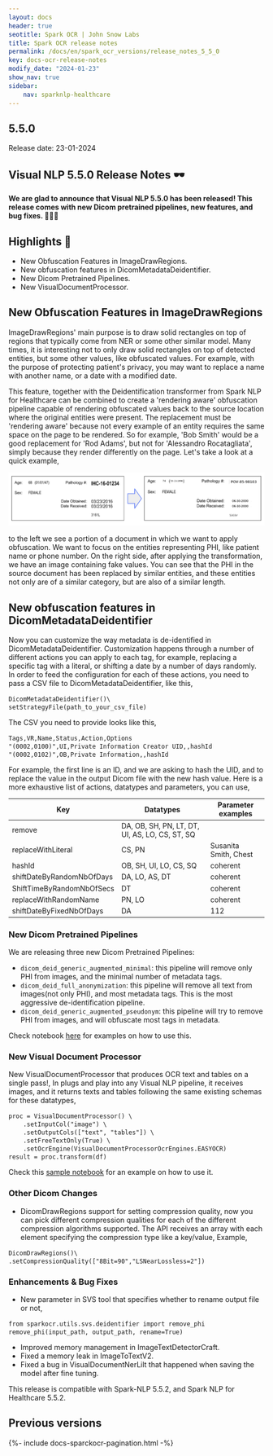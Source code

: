 ```yaml
---
layout: docs
header: true
seotitle: Spark OCR | John Snow Labs
title: Spark OCR release notes
permalink: /docs/en/spark_ocr_versions/release_notes_5_5_0
key: docs-ocr-release-notes
modify_date: "2024-01-23"
show_nav: true
sidebar:
    nav: sparknlp-healthcare
---
```


<div class="h3-box" markdown="1">

## 5.5.0

Release date: 23-01-2024

## Visual NLP 5.5.0 Release Notes 🕶️

**We are glad to announce that Visual NLP 5.5.0 has been released! This release comes with new Dicom pretrained pipelines, new features, and bug fixes. 📢📢📢**

</div><div class="h3-box" markdown="1">

## Highlights 🔴

* New Obfuscation Features in ImageDrawRegions.
* New obfuscation features in DicomMetadataDeidentifier.
* New Dicom Pretrained Pipelines.
* New VisualDocumentProcessor.

</div><div class="h3-box" markdown="1">

## New Obfuscation Features in ImageDrawRegions
ImageDrawRegions' main purpose is to draw solid rectangles on top of regions that typically come from NER or some other similar model. Many times, it is interesting not to only draw solid rectangles on top of detected entities, but some other values, like obfuscated values. For example, with the purpose of protecting patient's privacy, you may want to replace a name with another name, or a date with a modified date.

This feature, together with the Deidentification transformer from Spark NLP for Healthcare can be combined to create a 'rendering aware' obfuscation pipeline capable of rendering obfuscated values back to the source location where the original entities were present. The replacement must be 'rendering aware' because not every example of an entity requires the same space on the page to be rendered. So for example, 'Bob Smith' would be a good replacement for 'Rod Adams', but not for 'Alessandro Rocatagliata', simply because they render differently on the page. Let's take a look at a quick example,

![New Obfuscation Features in ImageDrawRegions](/assets/images/ocr/obfuscation_impainting.png)

to the left we see a portion of a document in which we want to apply obfuscation. We want to focus on the entities representing PHI, like patient name or phone number. On the right side, after applying the transformation, we have an image containing fake values.
You can see that the PHI in the source document has been replaced by similar entities, and these entities not only are of a similar category, but are also of a similar length.

</div><div class="h3-box" markdown="1">

## New obfuscation features in DicomMetadataDeidentifier
Now you can customize the way metadata is de-identified in DicomMetadataDeidentifier. Customization happens through a number of different actions you can apply to each tag, for example, replacing a specific tag with a literal, or shifting a date by a number of days randomly.
In order to feed the configuration for each of these actions, you need to pass a CSV file to DicomMetadataDeidentifier, like this,

```
DicomMetadataDeidentifier()\
setStrategyFile(path_to_your_csv_file)
```

The CSV you need to provide looks like this,
```
Tags,VR,Name,Status,Action,Options
"(0002,0100)",UI,Private Information Creator UID,,hashId
"(0002,0102)",OB,Private Information,,hashId
```

For example, the first line is an ID, and we are asking to hash the UID, and to replace the value in the output Dicom file with the new hash value.
Here is a more exhaustive list of actions, datatypes and parameters, you can use,

Key | Datatypes | Parameter examples
-- | -- | --
remove | DA, OB, SH, PN, LT, DT, UI, AS, LO, CS, ST, SQ | 
replaceWithLiteral | CS, PN | Susanita Smith, Chest
hashId | OB, SH, UI, LO, CS, SQ | coherent
shiftDateByRandomNbOfDays | DA, LO, AS, DT | coherent
ShiftTimeByRandomNbOfSecs | DT | coherent
replaceWithRandomName | PN, LO | coherent
shiftDateByFixedNbOfDays | DA | 112

</div><div class="h3-box" markdown="1">

### New Dicom Pretrained Pipelines
We are releasing three new Dicom Pretrained Pipelines:
* `dicom_deid_generic_augmented_minimal`: this pipeline will remove only PHI from images, and the minimal number of metadata tags.
* `dicom_deid_full_anonymization`: this pipeline will remove all text from images(not only PHI), and most metadata tags. This is the most aggressive de-identification pipeline.
* `dicom_deid_generic_augmented_pseudonym`: this pipeline will try to remove PHI from images, and will obfuscate most tags in metadata.

Check notebook [here](https://github.com/JohnSnowLabs/visual-nlp-workshop/blob/master/jupyter/Dicom/SparkOcrDicomPretrainedPipelines.ipynb) for examples on how to use this.

</div><div class="h3-box" markdown="1">

### New Visual Document Processor
New VisualDocumentProcessor that produces OCR text and tables on a single pass!,
In plugs and play into any Visual NLP pipeline, it receives images, and it returns texts and tables following the same existing schemas for these datatypes,
```
proc = VisualDocumentProcessor() \
    .setInputCol("image") \
    .setOutputCols(["text", "tables"]) \
    .setFreeTextOnly(True) \
    .setOcrEngine(VisualDocumentProcessorOcrEngines.EASYOCR)
result = proc.transform(df)
```

Check this [sample notebook](https://github.com/JohnSnowLabs/visual-nlp-workshop/blob/master/jupyter/SparkOcrVisualDocumentProcessor.ipynb) for an example on how to use it.

</div><div class="h3-box" markdown="1">

### Other Dicom Changes
* DicomDrawRegions support for setting compression quality, now you can pick different compression qualities for each of the different compression algorithms supported. The API receives an array with each element specifying the compression type like a key/value,
Example,
```
DicomDrawRegions()\
.setCompressionQuality(["8Bit=90","LSNearLossless=2"])
```

</div><div class="h3-box" markdown="1">

### Enhancements & Bug Fixes
* New parameter in SVS tool that specifies whether to rename output file or not,
```
from sparkocr.utils.svs.deidentifier import remove_phi
remove_phi(input_path, output_path, rename=True)
```
* Improved memory management in ImageTextDetectorCraft.
* Fixed a memory leak in ImageToTextV2.
* Fixed a bug in VisualDocumentNerLilt that happened when saving the model after fine tuning.
 

This release is compatible with Spark-NLP 5.5.2, and Spark NLP for Healthcare 5.5.2.

</div><div class="h3-box" markdown="1">

## Previous versions

</div>

{%- include docs-sparckocr-pagination.html -%}